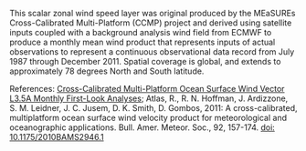 This scalar zonal wind speed layer was original produced by the MEaSUREs Cross-Calibrated Multi-Platform (CCMP) project and derived using satellite inputs coupled with a background analysis wind field from ECMWF to produce a monthly mean wind product that represents inputs of actual observations to represent a continuous observational data record from July 1987 through December 2011. Spatial coverage is global, and extends to approximately 78 degrees North and South latitude.

References: [Cross-Calibrated Multi-Platform Ocean Surface Wind Vector L3.5A Monthly First-Look Analyses](https://podaac.jpl.nasa.gov/dataset/CCMP_MEASURES_ATLAS_L4_OW_L3_5A_MONTHLY_WIND_VECTORS_FLK); Atlas, R., R. N. Hoffman, J. Ardizzone, S. M. Leidner, J. C. Jusem, D. K. Smith, D. Gombos, 2011: A cross-calibrated, multiplatform ocean surface wind velocity product for meteorological and oceanographic applications. Bull. Amer. Meteor. Soc., 92, 157-174. [doi: 10.1175/2010BAMS2946.1](https://doi.org/10.1175/2010BAMS2946.1)
